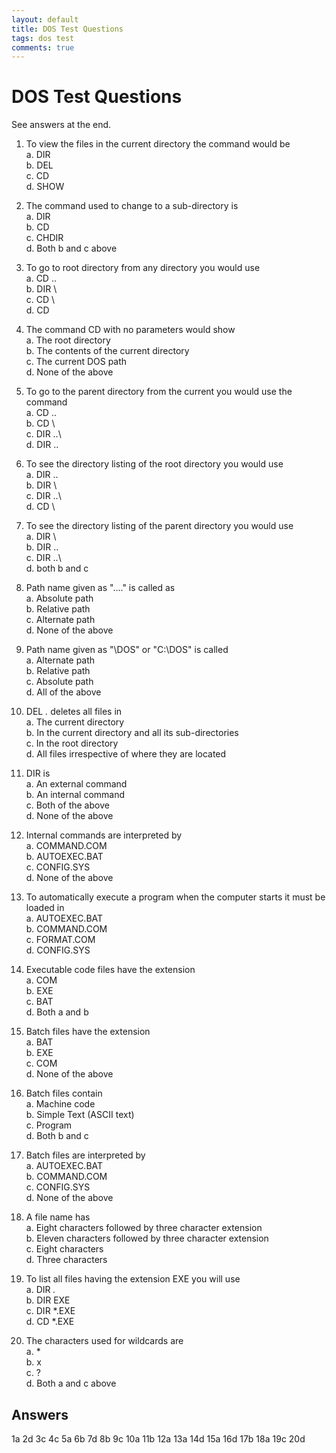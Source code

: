 ```yaml
---
layout: default
title: DOS Test Questions
tags: dos test
comments: true
---
```

# DOS Test Questions

See answers at the end.

1. To view the files in the current directory the command would be  
    a. DIR  
    b. DEL  
    c. CD  
    d. SHOW  

2. The command used to change to a sub-directory is  
    a. DIR  
    b. CD  
    c. CHDIR  
    d. Both b and c above  

3. To go to root directory from any directory you would use  
    a. CD ..  
    b. DIR \  
    c. CD \  
    d. CD  

4. The command CD with no parameters would show  
    a. The root directory  
    b. The contents of the current directory  
    c. The current DOS path  
    d. None of the above  

5. To go to the parent directory from the current you would use the command  
    a. CD ..  
    b. CD \  
    c. DIR ..\  
    d. DIR ..  

6. To see the directory listing of the root directory you would use  
    a. DIR ..  
    b. DIR \  
    c. DIR ..\  
    d. CD \  

7. To see the directory listing of the parent directory you would use  
    a. DIR \  
    b. DIR ..  
    c. DIR ..\  
    d. both b and c  

8. Path name given as "..\..\" is called as  
    a. Absolute path  
    b. Relative path  
    c. Alternate path  
    d. None of the above  

9. Path name given as "\DOS" or "C:\DOS" is called  
    a. Alternate path  
    b. Relative path  
    c. Absolute path  
    d. All of the above  

10. DEL *.* deletes all files in  
     a. The current directory  
     b. In the current directory and all its sub-directories  
     c. In the root directory  
     d. All files irrespective of where they are located  

11. DIR is  
     a. An external command  
     b. An internal command  
     c. Both of the above  
     d. None of the above  

12. Internal commands are interpreted by  
     a. COMMAND.COM  
     b. AUTOEXEC.BAT  
     c. CONFIG.SYS  
     d. None of the above  

13. To automatically execute a program when the computer starts it must be loaded in  
     a. AUTOEXEC.BAT  
     b. COMMAND.COM  
     c. FORMAT.COM  
     d. CONFIG.SYS  

14. Executable code files have the extension  
     a. COM  
     b. EXE  
     c. BAT  
     d. Both a and b  

15. Batch files have the extension  
     a. BAT  
     b. EXE  
     c. COM  
     d. None of the above  

16. Batch files contain  
     a. Machine code  
     b. Simple Text (ASCII text)  
     c. Program  
     d. Both b and c  

17. Batch files are interpreted by  
     a. AUTOEXEC.BAT  
     b. COMMAND.COM  
     c. CONFIG.SYS  
     d. None of the above  

18. A file name has  
     a. Eight characters followed by three character extension  
     b. Eleven characters followed by three character extension  
     c. Eight characters  
     d. Three characters  

19. To list all files having the extension EXE you will use  
     a. DIR *.*  
     b. DIR EXE  
     c. DIR *.EXE  
     d. CD *.EXE  

20. The characters used for wildcards are  
     a. *  
     b. x  
     c. ?  
     d. Both a and c above  

## Answers

1a 2d 3c 4c 5a 6b 7d 8b 9c 10a 11b 12a 13a 14d 15a 16d 17b 18a 19c 20d
